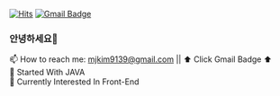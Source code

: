 [![Hits](https://hits.seeyoufarm.com/api/count/incr/badge.svg?url=https%3A%2F%2Fgithub.com%2Fminj0i&count_bg=%233787DD&title_bg=%23101010&icon=mercedes.svg&icon_color=%23FFFFFF&title=Number+of+visitors&edge_flat=true)](https://github.com/minj0i)
[![Gmail Badge](https://img.shields.io/badge/Gmail-d14836?style=flat-square&logo=Gmail&logoColor=white&link=mailto:mjkim9139@gmail.com)](mailto:mjkim9139@gmail.com)
### 안녕하세요👋   
📫 How to reach me: mjkim9139@gmail.com || ⬆ Click Gmail Badge ⬆   
🔭 Started With JAVA   
🌱 Currently Interested In Front-End
<!--
**minj0i/minj0i** is a ✨ _special_ ✨ repository because its `README.md` (this file) appears on your GitHub profile.

Here are some ideas to get you started:

- 🔭 I’m currently working on ...
- 🌱 I’m currently learning ...
- 👯 I’m looking to collaborate on ...
- 🤔 I’m looking for help with ...
- 💬 Ask me about ...
- 📫 How to reach me: ...
- 😄 Pronouns: ...
- ⚡ Fun fact: ...
-->
